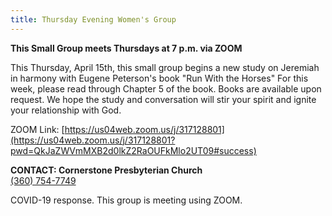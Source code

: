 ```yaml
---
title: Thursday Evening Women's Group
---
```

**This Small Group meets Thursdays at 7 p.m. via ZOOM**

This Thursday, April 15th, this small group begins a new study on Jeremiah in harmony with Eugene Peterson's  book "Run With the Horses"  For this week, please read through Chapter 5 of the book. Books are available upon request. We hope the study and conversation will stir your spirit and ignite your relationship with God.

ZOOM Link:  [https://us04web.zoom.us/j/317128801](https://us04web.zoom.us/j/317128801?pwd=QkJaZWVmMXB2d0lkZ2RaOUFkMlo2UT09#success)

**CONTACT: Cornerstone Presbyterian Church**\
[(360) 754-7749](tel:360-754-7749)

COVID-19 response. This group is meeting using ZOOM.